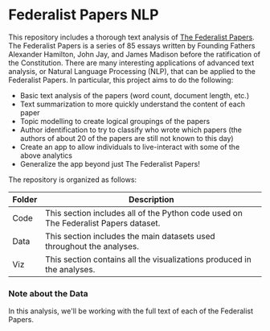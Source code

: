 # Federalist Papers NLP 
This repository includes a thorough text analysis of [The Federalist Papers](https://guides.loc.gov/federalist-papers/full-text).  The Federalist Papers is a series of 85 essays written by Founding Fathers Alexander Hamilton, John Jay, and James Madison before the ratification of the Constitution.
There are many interesting applications of advanced text analysis, or Natural Language Processing (NLP), that can be applied to the Federalist Papers. In particular, this project aims to do the following:

 - Basic text analysis of the papers (word count, document length, etc.)
 - Text summarization to more quickly understand the content of each paper
 - Topic modelling to create logical groupings of the papers 
 - Author identification to try to classify who wrote which papers (the authors of about 20 of the papers are still not known to this day)
 - Create an app to allow individuals to live-interact with some of the above analytics
 - Generalize the app beyond just The Federalist Papers!

The repository is organized as follows:  

| Folder | Description |
| --- | --- |
| Code | This section includes all of the Python code used on The Federalist Papers dataset. |
| Data | This section includes the main datasets used throughout the analyses. |
| Viz | This section contains all the visualizations produced in the analyses. |


### Note about the Data  
In this analysis, we'll be working with the full text of each of the Federalist Papers.

